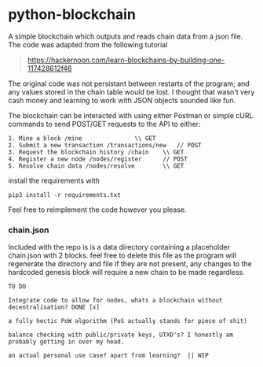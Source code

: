 # python-blockchain

A simple blockchain which outputs and reads chain data from a json file. The code was adapted from the following tutorial
> https://hackernoon.com/learn-blockchains-by-building-one-117428612f46

The original code was not persistant between restarts of the program; and any values stored in the chain table would be lost.
I thought that wasn't very cash money and learning to work with JSON objects sounded like fun.

The blockchain can be interacted with using either Postman or simple cURL commands to send POST/GET requests to the API to either:

```
1. Mine a block /mine 				\\ GET
2. Submit a new transaction /transactions/new 	// POST
3. Request the blockchain history /chain 	\\ GET
4. Register a new node /nodes/register 		// POST
5. Resolve chain data /nodes/resolve 		\\ GET
```

install the requirements with

```
pip3 install -r requirements.txt
```

Feel free to reimplement the code however you please.

### chain.json
Included with the repo is is a data directory containing a placeholder chain.json with 2 blocks.
feel free to delete this file as the program will regenerate the directory and file if they are not present,
any changes to the hardcoded genesis block will require a new chain to be made regardless.


```
TO DO

Integrate code to allow for nodes, whats a blockchain without decentralisation? DONE [x]

a fully hectic PoW algorithm (PoS actually stands for piece of shit)

balance checking with public/private keys, UTXO's? I honestly am probably getting in over my head.

an actual personal use case? apart from learning?  || WIP

```


